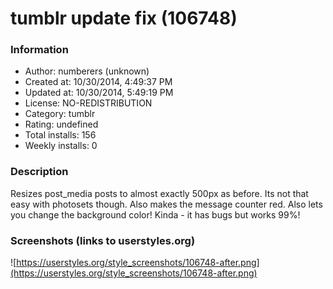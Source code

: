 # tumblr update fix (106748)

### Information
- Author: numberers (unknown)
- Created at: 10/30/2014, 4:49:37 PM
- Updated at: 10/30/2014, 5:49:19 PM
- License: NO-REDISTRIBUTION
- Category: tumblr
- Rating: undefined
- Total installs: 156
- Weekly installs: 0


### Description
Resizes post_media posts to almost exactly 500px as before. Its not that easy with photosets though.
Also makes the message counter red.
Also lets you change the background color! Kinda - it has bugs but works 99%!


### Screenshots (links to userstyles.org)
![https://userstyles.org/style_screenshots/106748-after.png](https://userstyles.org/style_screenshots/106748-after.png)


